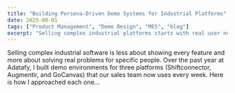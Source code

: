 ```yaml
---
title: "Building Persona-Driven Demo Systems for Industrial Platforms"
date: 2025-08-01
tags: ["Product Management", "Demo Design", "MES", "blog"]
excerpt: "Selling complex industrial platforms starts with real user needs. Over the past year at Adatafy, I built three demo environments that our sales team now uses every week to win new clients. Here’s what worked and why..."
---
```


Selling complex industrial software is less about showing every feature and more about solving real problems for specific people. Over the past year at Adatafy, I built demo environments for three platforms (Shiftconnector, Augmentir, and GoCanvas) that our sales team now uses every week. Here is how I approached each one...

<!-- Truncated for brevity; migrate full content later. -->


